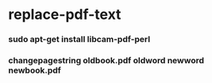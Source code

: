 # replace-pdf-text
### sudo apt-get install libcam-pdf-perl
### changepagestring oldbook.pdf oldword newword newbook.pdf
